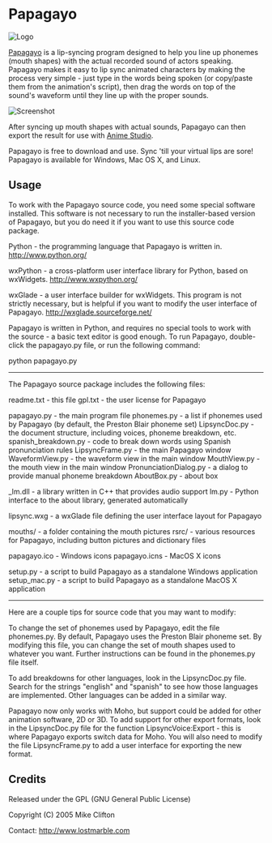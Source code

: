 # Papagayo

![Logo](http://www.lostmarble.com/papagayo/img/papagayo_logo.gif)

[Papagayo](http://www.lostmarble.com/papagayo/) is a lip-syncing program designed to help you line up phonemes (mouth shapes) with the actual recorded sound of actors speaking. Papagayo makes it easy to lip sync animated characters by making the process very simple - just type in the words being spoken (or copy/paste them from the animation's script), then drag the words on top of the sound's waveform until they line up with the proper sounds.

![Screenshot](http://www.lostmarble.com/papagayo/img/screen1.jpg)

After syncing up mouth shapes with actual sounds, Papagayo can then export the result for use with [Anime Studio](http://www.e-frontier.com/go/LManime).

Papagayo is free to download and use. Sync 'till your virtual lips are sore! Papagayo is available for Windows, Mac OS X, and Linux.


## Usage

To work with the Papagayo source code, you need some special software installed. This software is not necessary to run the installer-based version of Papagayo, but you do need it if you want to use this source code package.

Python - the programming language that Papagayo is written in.
http://www.python.org/

wxPython - a cross-platform user interface library for Python, based on wxWidgets.
http://www.wxpython.org/

wxGlade - a user interface builder for wxWidgets. This program is not strictly necessary, but is helpful if you want to modify the user interface of Papagayo.
http://wxglade.sourceforge.net/

Papagayo is written in Python, and requires no special tools to work with the source - a basic text editor is good enough. To run Papagayo, double-click the papagayo.py file, or run the following command:

python papagayo.py

-----------------------------

The Papagayo source package includes the following files:

readme.txt - this file
gpl.txt - the user license for Papagayo

papagayo.py - the main program file
phonemes.py - a list if phonemes used by Papagayo (by default, the Preston Blair phoneme set)
LipsyncDoc.py - the document structure, including voices, phoneme breakdown, etc.
spanish_breakdown.py - code to break down words using Spanish pronunciation rules
LipsyncFrame.py - the main Papagayo window
WaveformView.py - the waveform view in the main window
MouthView.py - the mouth view in the main window
PronunciationDialog.py - a dialog to provide manual phoneme breakdown
AboutBox.py - about box

_lm.dll - a library written in C++ that provides audio support
lm.py - Python interface to the about library, generated automatically

lipsync.wxg - a wxGlade file defining the user interface layout for Papagayo

mouths/ - a folder containing the mouth pictures
rsrc/ - various resources for Papagayo, including button pictures and dictionary files

papagayo.ico - Windows icons
papagayo.icns - MacOS X icons

setup.py - a script to build Papagayo as a standalone Windows application
setup_mac.py - a script to build Papagayo as a standalone MacOS X application

-----------------------------

Here are a couple tips for source code that you may want to modify:

To change the set of phonemes used by Papagayo, edit the file phonemes.py. By default, Papagayo uses the Preston Blair phoneme set. By modifying this file, you can change the set of mouth shapes used to whatever you want. Further instructions can be found in the phonemes.py file itself.

To add breakdowns for other languages, look in the LipsyncDoc.py file. Search for the strings "english" and "spanish" to see how those languages are implemented. Other languages can be added in a similar way.

Papagayo now only works with Moho, but support could be added for other animation software, 2D or 3D. To add support for other export formats, look in the LipsyncDoc.py file for the function LipsyncVoice:Export - this is where Papagayo exports switch data for Moho. You will also need to modify the file LipsyncFrame.py to add a user interface for exporting the new format.


## Credits

Released under the GPL (GNU General Public License)

Copyright (C) 2005 Mike Clifton

Contact: http://www.lostmarble.com
